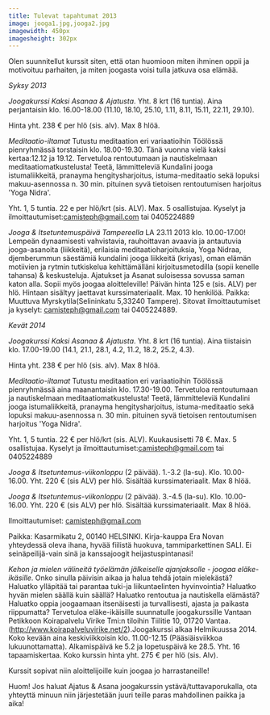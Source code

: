 ```yaml
---
title: Tulevat tapahtumat 2013
image: jooga1.jpg,jooga2.jpg
imagewidth: 450px
imagesheight: 302px
---
```


Olen suunnitellut kurssit siten, että otan huomioon miten ihminen oppii ja motivoituu parhaiten, ja miten joogasta voisi tulla jatkuva osa elämää. 

_Syksy 2013_


*Joogakurssi Kaksi Asanaa & Ajatusta*. Yht. 8 krt (16 tuntia). Aina perjantaisin klo. 16.00-18.00 (11.10, 18.10, 25.10, 1.11, 8.11, 15.11, 22.11, 29.10).

Hinta yht. 238 € per hlö (sis. alv). Max 8 hlöä. 


*Meditaatio-iltamat* Tutustu meditaation eri variaatioihin Töölössä pienryhmässä torstaisin klo. 18.00-19.30. Tänä vuonna vielä kaksi kertaa:12.12 ja 19.12. Tervetuloa rentoutumaan ja nautiskelmaan meditaatiomatkustelusta! Teetä, lämmitteleviä Kundalini jooga istumaliikkeitä, pranayma hengitysharjoitus, istuma-meditaatio sekä lopuksi makuu-asennossa n. 30 min. pituinen syvä tietoisen rentoutumisen harjoitus 'Yoga Nidra'.

Yht. 1, 5 tuntia. 22 e per hlö/krt (sis. ALV). Max. 5 osallistujaa. Kyselyt ja ilmoittautumiset:camisteph@gmail.com tai 0405224889


*Jooga & Itsetuntemuspäivä Tampereella* LA 23.11 2013 klo. 10.00-17.00! Lempeän dynaamisesti vahvistavia, rauhoittavan avaavia ja antautuvia jooga-asanoita (liikkeitä), erilaisia meditaatioharjoituksia, Yoga Nidraa, djemberummun säestämiä kundalini jooga liikkeitä (kriyas), oman elämän motiivien ja rytmin tutkiskelua kehittämälläni kirjoitusmetodilla (sopii kenelle tahansa) & keskusteluja. Ajatukset ja Asanat suloisessa sovussa saman katon alla. Sopii myös joogaa aloitteleville! Päivän hinta 125 e (sis. ALV) per hlö. Hintaan sisältyy jaettavat kurssimateriaalit. Max. 10 henkilöä. Paikka: Muuttuva Myrskytila(Selininkatu 5,33240 Tampere). Sitovat ilmoittautumiset ja kyselyt: camisteph@gmail.com tai 0405224889.



_Kevät 2014_


*Joogakurssi Kaksi Asanaa & Ajatusta*. Yht. 8 krt (16 tuntia). Aina tiistaisin klo. 17.00-19.00 (14.1, 21.1, 28.1, 4.2, 11.2, 18.2, 25.2, 4.3).

Hinta yht. 238 € per hlö (sis. alv). Max 8 hlöä. 


*Meditaatio-iltamat* Tutustu meditaation eri variaatioihin Töölössä pienryhmässä aina maanantaisin klo. 17.30-19.00. Tervetuloa rentoutumaan ja nautiskelmaan meditaatiomatkustelusta! Teetä, lämmitteleviä Kundalini jooga istumaliikkeitä, pranayma hengitysharjoitus, istuma-meditaatio sekä lopuksi makuu-asennossa n. 30 min. pituinen syvä tietoisen rentoutumisen harjoitus 'Yoga Nidra'.

Yht. 1, 5 tuntia. 22 € per hlö/krt (sis. ALV). Kuukausisetti 78 €. Max. 5 osallistujaa. Kyselyt ja ilmoittautumiset:camisteph@gmail.com tai 0405224889


*Jooga & Itsetuntemus-viikonloppu* (2 päivää). 1.-3.2 (la-su). Klo. 10.00-16.00.  Yht. 220 € (sis ALV) per hlö. Sisältää kurssimateriaalit. Max 8 hlöä. 


*Jooga & Itsetuntemus-viikonloppu* (2 päivää). 3.-4.5 (la-su). Klo. 10.00-16.00. Yht. 220 € (sis ALV) per hlö. Sisältää kurssimateriaalit. Max 8 hlöä. 



Ilmoittautumiset: camisteph@gmail.com

Paikka: Kasarmikatu 2, 00140 HELSINKI. Kirja-kauppa Era Novan yhteydessä oleva ihana, hyvää fiilistä huokuva, tammiparkettinen SALI. Ei seinäpeilijä-vain sinä ja kanssajoogit heijastuspintanasi!


*Kehon ja mielen välineitä työelämän jälkeiselle ajanjaksolle - joogaa eläke-ikäsille*. Onko sinulla päivisin aikaa ja halua tehdä jotain mielekästä?  Haluatko ylläpitää tai parantaa tuki-ja liikuntaelinten hyvinvointia? Haluatko hyvän mielen säällä kuin säällä? Haluatko rentoutua ja nautiskella elämästä? Haluatko oppia joogaamaan itsenäisesti ja turvallisesti, ajasta ja paikasta riippumatta? Tervetuloa eläke-ikäisille suunnatulle joogakurssille Vantaan Petikkoon Koirapalvelu Virike Tmi:n tiloihin Tiilitie 10, 01720 Vantaa. (http://www.koirapalveluvirike.net/2).Joogakurssi alkaa Helmikuussa 2014. Koko kevään aina keskiviikkoisin klo. 11.00-12.15 (Pääsiäisviikkoa lukuunottamatta). Alkamispäivä ke 5.2 ja lopetuspäivä ke 28.5. Yht. 16 tapaamiskertaa. Koko kurssin hinta yht. 275 € per hlö (sis. Alv).

Kurssit sopivat niin aloittelijoille kuin joogaa jo harrastaneille!


Huom! Jos haluat Ajatus & Asana joogakurssin ystävä/tuttavaporukalla, ota yhteyttä minuun niin järjestetään juuri teille paras mahdollinen paikka ja aika!
